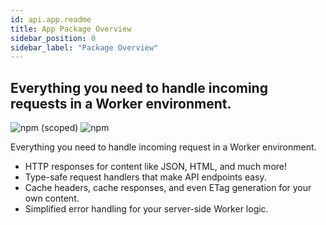 ```yaml
---
id: api.app.readme
title: App Package Overview
sidebar_position: 0
sidebar_label: "Package Overview"
---
```



## Everything you need to handle incoming requests in a Worker environment.

![npm (scoped)](https://img.shields.io/npm/v/keywork)
![npm](https://img.shields.io/npm/dm/keywork)

Everything you need to handle incoming request in a Worker environment.

- HTTP responses for content like JSON, HTML, and much more!
- Type-safe request handlers that make API endpoints easy.
- Cache headers, cache responses, and even ETag generation for your own content.
- Simplified error handling for your server-side Worker logic.
